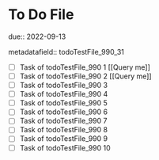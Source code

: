 # To Do File

due:: 2022-09-13

metadatafield:: todoTestFile_990_31

- [ ] Task of todoTestFile_990 1 [[Query me]]
- [ ] Task of todoTestFile_990 2 [[Query me]]
- [ ] Task of todoTestFile_990 3
- [ ] Task of todoTestFile_990 4
- [ ] Task of todoTestFile_990 5
- [ ] Task of todoTestFile_990 6
- [ ] Task of todoTestFile_990 7
- [ ] Task of todoTestFile_990 8
- [ ] Task of todoTestFile_990 9
- [ ] Task of todoTestFile_990 10